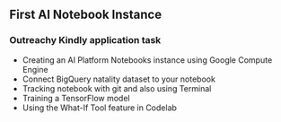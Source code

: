 ## First AI Notebook Instance

### Outreachy Kindly application task 

* Creating an AI Platform Notebooks instance using Google Compute Engine
* Connect BigQuery natality dataset to your notebook
* Tracking notebook with git and also using Terminal
* Training a TensorFlow model
* Using the What-If Tool feature in Codelab
